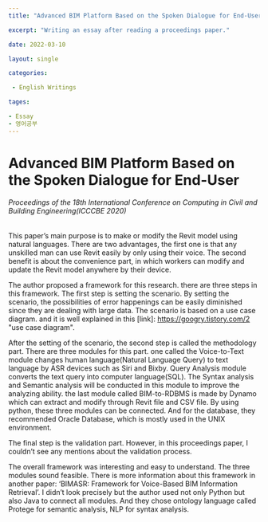 ```yaml
---
title: "Advanced BIM Platform Based on the Spoken Dialogue for End-User"

excerpt: "Writing an essay after reading a proceedings paper."

date: 2022-03-10

layout: single

categories:

 - English Writings

tages:

- Essay
- 영어공부
---
```


# Advanced BIM Platform Based on the Spoken Dialogue for End-User
###### Proceedings of the 18th International Conference on Computing in Civil and Building Engineering(ICCCBE 2020)



This paper’s main purpose is to make or modify the Revit model using natural languages. There are two advantages, the first one is that any unskilled man can use Revit easily by only using their voice. The second benefit is about the convenience part, in which workers can modify and update the Revit model anywhere by their device.

The author proposed a framework for this research. there are three steps in this framework. The first step is setting the scenario. By setting the scenario, the possibilities of error happenings can be easily diminished since they are dealing with large data. The scenario is based on a use case diagram. and it is well explained in this [link]: https://googry.tistory.com/2 "use case diagram".

After the setting of the scenario, the second step is called the methodology part. There are three modules for this part. one called the Voice-to-Text module changes human language(Natural Language Query) to text language by ASR devices such as Siri and Bixby. Query Analysis module converts the text query into computer language(SQL). The Syntax analysis and Semantic analysis will be conducted in this module to improve the analyzing ability. the last module called BIM-to-RDBMS is made by Dynamo which can extract and modify through Revit file and CSV file. By using python, these three modules can be connected. And for the database, they recommended Oracle Database, which is mostly used in the UNIX environment.

The final step is the validation part. However, in this proceedings paper, I couldn’t see any mentions about the validation process.

The overall framework was interesting and easy to understand. The three modules sound feasible. There is more information about this framework in another paper: ‘BIMASR: Framework for Voice-Based BIM Information Retrieval’. I didn’t look precisely but the author used not only Python but also Java to connect all modules. And they chose ontology language called Protege for semantic analysis, NLP for syntax analysis.
